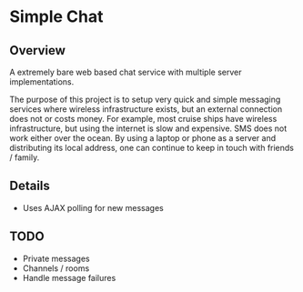 # Simple Chat

## Overview

A extremely bare web based chat service with multiple server implementations.

The purpose of this project is to setup very quick and simple messaging services where wireless infrastructure exists, but an external connection does not or costs money. For example, most cruise ships have wireless infrastructure, but using the internet is slow and expensive. SMS does not work either over the ocean. By using a laptop or phone as a server and distributing its local address, one can continue to keep in touch with friends / family.

## Details

- Uses AJAX polling for new messages

## TODO

- Private messages
- Channels / rooms
- Handle message failures
